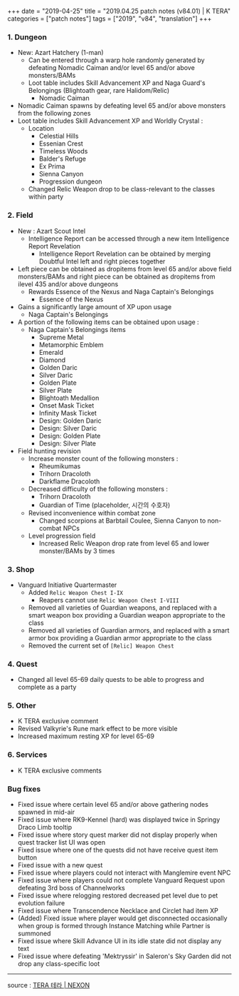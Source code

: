+++
date = "2019-04-25"
title = "2019.04.25 patch notes (v84.01) | K TERA"
categories = ["patch notes"]
tags = ["2019", "v84", "translation"]
+++

### 1. Dungeon
- New: Azart Hatchery (1-man)
  - Can be entered through a warp hole randomly generated by defeating Nomadic Caiman and/or level 65 and/or above monsters/BAMs
  - Loot table includes Skill Advancement XP and Naga Guard's Belongings (Blightoath gear, rare Halidom/Relic)
    - Nomadic Caiman
- Nomadic Caiman spawns by defeating level 65 and/or above monsters from the following zones
- Loot table includes Skill Advancement XP and Worldly Crystal :
  - Location
    - Celestial Hills
    - Essenian Crest
    - Timeless Woods
    - Balder's Refuge
    - Ex Prima
    - Sienna Canyon
    - Progression dungeon
  - Changed Relic Weapon drop to be class-relevant to the classes within party

### 2. Field
- New : Azart Scout Intel
  - Intelligence Report can be accessed through a new item Intelligence Report Revelation
    - Intelligence Report Revelation can be obtained by merging Doubtful Intel left and right pieces together
- Left piece can be obtained as dropitems from level 65 and/or above field monsters/BAMs and right piece can be obtained as dropitems from ilevel 435 and/or above dungeons
  - Rewards Essence of the Nexus and Naga Captain's Belongings
    - Essence of the Nexus
- Gains a significantly large amount of XP upon usage
  - Naga Captain's Belongings
- A portion of the following items can be obtained upon usage :
  - Naga Captain's Belongings items
    - Supreme Metal
    - Metamorphic Emblem
    - Emerald
    - Diamond
    - Golden Daric
    - Silver Daric
    - Golden Plate
    - Silver Plate
    - Blightoath Medallion
    - Onset Mask Ticket
    - Infinity Mask Ticket
    - Design: Golden Daric
    - Design: Silver Daric
    - Design: Golden Plate
    - Design: Silver Plate
- Field hunting revision
  - Increase monster count of the following monsters :
    - Rheumikumas
    - Trihorn Dracoloth
    - Darkflame Dracoloth
  - Decreased difficulty of the following monsters :
    - Trihorn Dracoloth
    - Guardian of Time (placeholder, 시간의 수호자)
  - Revised inconvenience within combat zone
    - Changed scorpions at Barbtail Coulee, Sienna Canyon to non-combat NPCs
  - Level progression field
    - Increased Relic Weapon drop rate from level 65 and lower monster/BAMs by 3 times

### 3. Shop
- Vanguard Initiative Quartermaster
  - Added `Relic Weapon Chest I-IX`
    - Reapers cannot use `Relic Weapon Chest I-VIII`
  - Removed all varieties of Guardian weapons, and replaced with a smart weapon box providing a Guardian weapon appropriate to the class
  - Removed all varieties of Guardian armors, and replaced with a smart armor box providing a Guardian armor appropriate to the class
  - Removed the current set of `[Relic] Weapon Chest`

### 4. Quest
- Changed all level 65-69 daily quests to be able to progress and complete as a party

### 5. Other
- K TERA exclusive comment
- Revised Valkyrie's Rune mark effect to be more visible
- Increased maximum resting XP for level 65-69

### 6. Services
- K TERA exclusive comments

### Bug fixes
- Fixed issue where certain level 65 and/or above gathering nodes spawned in mid-air
- Fixed issue where RK9-Kennel (hard) was displayed twice in Springy Draco Limb tooltip
- Fixed issue where story quest marker did not display properly when quest tracker list UI was open
- Fixed issue where one of the quests did not have receive quest item button
- Fixed issue with a new quest
- Fixed issue where players could not interact with Manglemire event NPC
- Fixed issue where players could not complete Vanguard Request upon defeating 3rd boss of Channelworks
- Fixed issue where relogging restored decreased pet level due to pet evolution failure
- Fixed issue where Transcendence Necklace and Circlet had item XP
- (Added) Fixed issue where player would get disconnected occasionally when group is formed through Instance Matching while Partner is summoned
- Fixed issue where Skill Advance UI in its idle state did not display any text
- Fixed issue where defeating 'Mektryssir' in Saleron's Sky Garden did not drop any class-specific loot

----

source : [TERA 테라 | NEXON](http://tera.nexon.com/news/update/view.aspx?n4articlesn=390)

